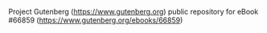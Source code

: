 Project Gutenberg (https://www.gutenberg.org) public repository for eBook #66859 (https://www.gutenberg.org/ebooks/66859)
